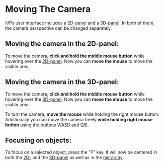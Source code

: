# Moving The Camera

iVPs user interface includes a [2D-panel](../user-interface/the-2d-panel.md) and a [3D-panel](../user-interface/the-3d-panel.md). In both of them, the camera perspective can be changed separately.

## Moving the camera in the 2D-panel:

To move the camera, **click and hold the middle mouse button** while hovering over the [2D-panel](../user-interface/the-2d-panel.md). Now you can **move the mouse** to move the visible area.

## Moving the camera in the 3D-panel:

To move the camera, **click and hold the middle mouse button** while hovering over the [3D-panel](../user-interface/the-3d-panel.md). Now you can **move the mouse** to move the visible area.

To turn the camera, **move the mouse** while holding the right mouse button. Additionally you can move the camera freely **while holding right mouse button** using [the buttons WASD and Q/E](../keyboard-shortcuts.md#3d-camera-control).

## Focusing on objects:

To focus on a selected object, press the "F" key. It will now be centered in both the [2D-](../user-interface/the-2d-panel.md) and the [3D-panel](../user-interface/the-3d-panel.md) as well as in the [hierarchy](../getting-started/moving-the-camera.md).
